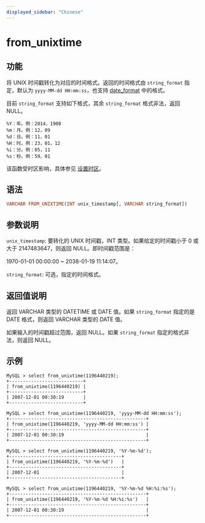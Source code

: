 ```yaml
---
displayed_sidebar: "Chinese"
---
```


# from_unixtime

## 功能

将 UNIX 时间戳转化为对应的时间格式。返回的时间格式由 `string_format` 指定，默认为 `yyyy-MM-dd HH:mm:ss`，也支持 [date_format](./date_format.md) 中的格式。

目前 `string_format` 支持如下格式，其余 `string_format` 格式非法，返回 NULL。

```plain text
%Y：年。例：2014，1900
%m：月。例：12，09
%d：日。例：11，01
%H：时。例：23，01，12
%i：分。例：05，11
%s：秒。例：59，01
```

该函数受时区影响，具体参见 [设置时区](../../../administration/management/timezone.md)。

## 语法

```Haskell
VARCHAR FROM_UNIXTIME(INT unix_timestamp[, VARCHAR string_format])
```

## 参数说明

`unix_timestamp`: 要转化的 UNIX 时间戳，INT 类型。如果给定的时间戳小于 0 或大于 2147483647，则返回 NULL。即时间戳范围是：

1970-01-01 00:00:00 ~ 2038-01-19 11:14:07。

`string_format`: 可选，指定的时间格式。

## 返回值说明

返回 VARCHAR 类型的 DATETIME 或 DATE 值。如果 `string_format` 指定的是 DATE 格式，则返回 VARCHAR 类型的 DATE 值。

如果输入的时间戳超过范围，返回 NULL。如果 `string_format` 指定的格式非法，则返回 NULL。

## 示例

```plain text
MySQL > select from_unixtime(1196440219);
+---------------------------+
| from_unixtime(1196440219) |
+---------------------------+
| 2007-12-01 00:30:19       |
+---------------------------+

MySQL > select from_unixtime(1196440219, 'yyyy-MM-dd HH:mm:ss');
+--------------------------------------------------+
| from_unixtime(1196440219, 'yyyy-MM-dd HH:mm:ss') |
+--------------------------------------------------+
| 2007-12-01 00:30:19                              |
+--------------------------------------------------+

MySQL > select from_unixtime(1196440219, '%Y-%m-%d');
+-----------------------------------------+
| from_unixtime(1196440219, '%Y-%m-%d')   |
+-----------------------------------------+
| 2007-12-01                              |
+-----------------------------------------+

MySQL > select from_unixtime(1196440219, '%Y-%m-%d %H:%i:%s');
+--------------------------------------------------+
| from_unixtime(1196440219, '%Y-%m-%d %H:%i:%s')   |
+--------------------------------------------------+
| 2007-12-01 00:30:19                              |
+--------------------------------------------------+
```
